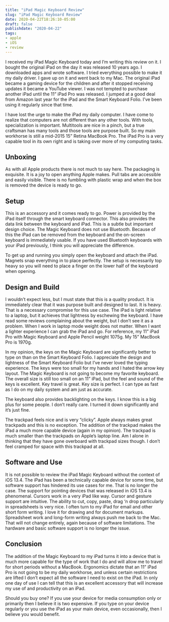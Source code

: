 ```yaml
---
title: "iPad Magic Keyboard Review"
slug: "iPad Magic Keyboard Review"
date: 2020-04-22T18:26:10-05:00
draft: false
publishdate: "2020-04-22"
tags:
- apple
- iOS
- review
---
```


I received my iPad Magic Keyboard today and I’m writing this review on it. I bought the original iPad on the day it was released 10 years ago. I downloaded apps and wrote software. I tried everything possible to make it my daily driver. I gave up on it and went back to my Mac. The original iPad became a gaming device for the children and after it stopped receiving updates it became a YouTube viewer. I was not tempted to purchase another iPad until the 11” iPad Pro was released. I jumped at a good deal from Amazon last year for the iPad and the Smart Keyboard Folio.  I’ve been using it regularly since that time.

I have lost the urge to make the iPad my daily computer. I have come to realize that computers are not different than any other tools. With tools, specialization is important. Multitools are nice in a pinch, but a true craftsman has many tools and those tools are purpose built. So my main workhorse is still a mid-2015 15” Retina MacBook Pro. The iPad Pro is a very capable tool in its own right and is taking over more of my computing tasks.

## Unboxing

As with all Apple products there is not much to say here. The packaging is exquisite. It is a joy to open anything Apple makes. Pull tabs are accessible and easily visible. There is no fumbling with plastic wrap and when the box is removed the device is ready to go.

## Setup

This is an accessory and it comes ready to go. Power is provided by the iPad itself through the smart keyboard connector. This also provides the data link between the keyboard and iPad. This is a subtle but important design choice. The Magic Keyboard does not use Bluetooth. Because of this the iPad can be removed from the keyboard and the on-screen keyboard is immediately usable. If you have used Bluetooth keyboards with your iPad previously, I think you will appreciate the difference.

To get up and running you simply open the keyboard and attach the iPad. Magnets snap everything in to place perfectly. The setup is necessarily top heavy so you will need to place a finger on the lower half of the keyboard when opening.

## Design and Build

I wouldn’t expect less, but I must state that this is a quality product. It is immediately clear that it was purpose built and designed to last. It is heavy. That is a necessary compromise for this use case. The iPad is light relative to a laptop, but it achieves that lightness by eschewing the keyboard. I have read some reviews complaining about the weight, but I don’t see it as a problem. When I work in laptop mode weight does not matter. When I want a lighter experience I can grab the iPad and go. For reference, my 11” iPad Pro with Magic Keyboard and Apple Pencil weight 1075g. My 15” MacBook Pro is 1970g.

In my opinion, the keys on the Magic Keyboard are significantly better to type on than on the Smart Keyboard Folio. I appreciate the design and lightness of the Smart Keyboard Folio but I’ve never loved the typing experience. The keys were too small for my hands and I hated the arrow key layout. The Magic Keyboard is not going to become my favorite keyboard. The overall size is still too small on an 11” iPad, but the feel and sound of the keys is excellent.  Key travel is great. Key size is perfect. I can type as fast as I do on my daily system and am just as accurate.

The keyboard also provides backlighting on the keys. I know this is a big plus for some people. I don’t really care. I turned it down significantly and it’s just fine.

The trackpad feels nice and is very “clicky”. Apple always makes great trackpads and this is no exception. The addition of the trackpad makes the iPad a much more capable device (again in my opinion). The trackpad is much smaller than the trackpads on Apple’s laptop line. Am I alone in thinking that they have gone overboard with trackpad sizes though. I don’t feel cramped for space with this trackpad at all.

## Software and Use

It is not possible to review the iPad Magic Keyboard without the context of iOS 13.4. The iPad has been a technically capable device for some time, but software support has hindered its use cases for me. That is no longer the case. The support for pointing devices that was released in iOS 13.4 is phenomenal. Cursors work in a very iPad like way. Cursor and gesture support are intuitive. The ability to cut, copy, paste, drag ‘n drop particularly in spreadsheets is very nice. I often turn to my iPad for email and other short form writing. I love it for drawing and for document markups. Spreadsheet work and long-form writing always push me back to the Mac. That will not change entirely, again because of software limitations. The hardware and basic software support is no longer the issue.

## Conclusion

The addition of the Magic Keyboard to my iPad turns it into a device that is much more capable for the type of work that I do and will allow me to travel for short periods without a MacBook. Ergonomics dictate that an 11” iPad Pro is not going to be my daily workhorse, and unless certain restrictions are lifted I don’t expect all the software I need to exist on the iPad. In only one day of use I can tell that this is an excellent accessory that will increase my use of and productivity on an iPad.

Should you buy one? If you use your device for media consumption only or primarily then I believe it is two expensive. If you type on your device regularly or you use the iPad as your main device, even occasionally, then I believe you would benefit. 
